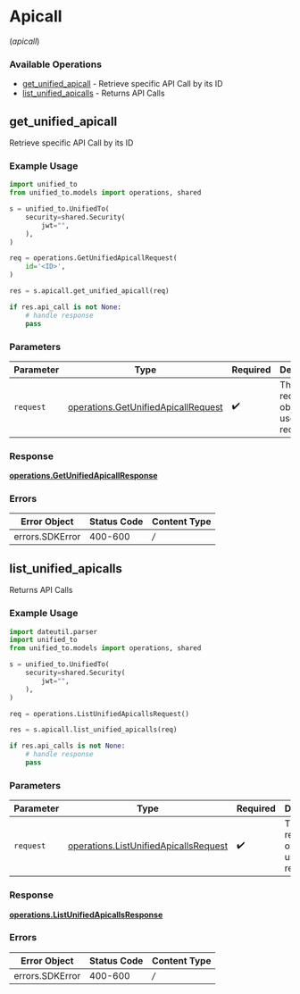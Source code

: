 # Apicall
(*apicall*)

### Available Operations

* [get_unified_apicall](#get_unified_apicall) - Retrieve specific API Call by its ID
* [list_unified_apicalls](#list_unified_apicalls) - Returns API Calls

## get_unified_apicall

Retrieve specific API Call by its ID

### Example Usage

```python
import unified_to
from unified_to.models import operations, shared

s = unified_to.UnifiedTo(
    security=shared.Security(
        jwt="",
    ),
)

req = operations.GetUnifiedApicallRequest(
    id='<ID>',
)

res = s.apicall.get_unified_apicall(req)

if res.api_call is not None:
    # handle response
    pass
```

### Parameters

| Parameter                                                                                  | Type                                                                                       | Required                                                                                   | Description                                                                                |
| ------------------------------------------------------------------------------------------ | ------------------------------------------------------------------------------------------ | ------------------------------------------------------------------------------------------ | ------------------------------------------------------------------------------------------ |
| `request`                                                                                  | [operations.GetUnifiedApicallRequest](../../models/operations/getunifiedapicallrequest.md) | :heavy_check_mark:                                                                         | The request object to use for the request.                                                 |


### Response

**[operations.GetUnifiedApicallResponse](../../models/operations/getunifiedapicallresponse.md)**
### Errors

| Error Object    | Status Code     | Content Type    |
| --------------- | --------------- | --------------- |
| errors.SDKError | 400-600         | */*             |

## list_unified_apicalls

Returns API Calls

### Example Usage

```python
import dateutil.parser
import unified_to
from unified_to.models import operations, shared

s = unified_to.UnifiedTo(
    security=shared.Security(
        jwt="",
    ),
)

req = operations.ListUnifiedApicallsRequest()

res = s.apicall.list_unified_apicalls(req)

if res.api_calls is not None:
    # handle response
    pass
```

### Parameters

| Parameter                                                                                      | Type                                                                                           | Required                                                                                       | Description                                                                                    |
| ---------------------------------------------------------------------------------------------- | ---------------------------------------------------------------------------------------------- | ---------------------------------------------------------------------------------------------- | ---------------------------------------------------------------------------------------------- |
| `request`                                                                                      | [operations.ListUnifiedApicallsRequest](../../models/operations/listunifiedapicallsrequest.md) | :heavy_check_mark:                                                                             | The request object to use for the request.                                                     |


### Response

**[operations.ListUnifiedApicallsResponse](../../models/operations/listunifiedapicallsresponse.md)**
### Errors

| Error Object    | Status Code     | Content Type    |
| --------------- | --------------- | --------------- |
| errors.SDKError | 400-600         | */*             |
